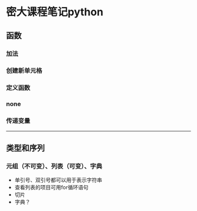 # 密大课程笔记python
## 函数
### 加法
### 创建新单元格
### 定义函数
### none
### 传递变量

***

## 类型和序列
### 元组（不可变）、列表（可变）、字典
* 单引号、双引号都可以用于表示字符串
* 查看列表的项目可用for循环语句
* 切片
* 字典？
